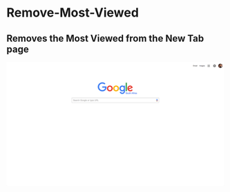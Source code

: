 # Remove-Most-Viewed
Removes the Most Viewed from the New Tab page
----
![Remove Most Viewed](https://github.com/Rampaigh/Remove-Most-Viewed/raw/master/Screen%20Shot.png)
